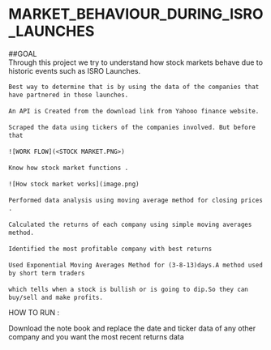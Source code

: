 # MARKET_BEHAVIOUR_DURING_ISRO_LAUNCHES

##GOAL    
    Through this project we try to understand how stock markets behave due to historic events such as ISRO Launches.
    
    Best way to determine that is by using the data of the companies that have partnered in those launches.

    An API is Created from the download link from Yahooo finance website.

    Scraped the data using tickers of the companies involved. But before that

    ![WORK FLOW](<STOCK MARKET.PNG>)

    Know how stock market functions .

    ![How stock market works](image.png)

    Performed data analysis using moving average method for closing prices .

    Calculated the returns of each company using simple moving averages method.

    Identified the most profitable company with best returns

    Used Exponential Moving Averages Method for (3-8-13)days.A method used by short term traders

    which tells when a stock is bullish or is going to dip.So they can buy/sell and make profits.


HOW TO RUN :

Download the note book and replace the date and ticker data of any other company and you want the most recent returns data

